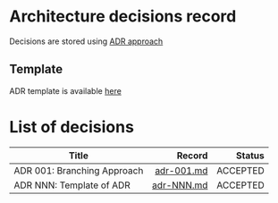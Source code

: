 # Architecture decisions record
Decisions are stored using [ADR approach](http://thinkrelevance.com/blog/2011/11/15/documenting-architecture-decisions)

## Template
ADR template is available [here](./adr-NNN.md)

# List of decisions
|Title                                           |Record                           |Status     |
|------------------------------------------|----------------------------:|---------:|
|ADR 001: Branching Approach                          |[adr-001.md](./adr-001.md)    |ACCEPTED   |
|ADR NNN: Template of ADR                        |[adr-NNN.md](./adr-NNN.md)    |ACCEPTED   |
